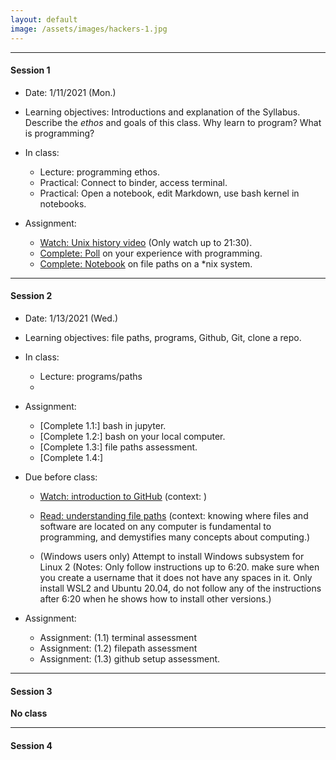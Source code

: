 ```yaml
---
layout: default
image: /assets/images/hackers-1.jpg
---
```


<hr>

#### Session 1
+ Date: 1/11/2021 (Mon.)  
+ Learning objectives: 
Introductions and explanation of the Syllabus. Describe the *ethos* and goals of this class. Why learn to program? What is programming? 
+ In class:
	- Lecture: programming ethos.  
	- Practical: Connect to binder, access terminal.
	- Practical: Open a notebook, edit Markdown, use bash kernel in notebooks.

+ Assignment:
	- [Watch: Unix history video](https://www.youtube.com/watch?v=tc4ROCJYbm0&t=1290s) (Only watch up to 21:30).
	- [Complete: Poll](https://forms.gle/hJs3v5v6a5h7K76j6) on your experience with programming.
	- [Complete: Notebook]() on file paths on a \*nix system.
<hr>


#### Session 2
+ Date: 1/13/2021 (Wed.)  
+ Learning objectives: file paths, programs, Github, Git, clone a repo.  
+ In class:
	- Lecture: programs/paths
	- 

+ Assignment:
	- [Complete 1.1:] bash in jupyter.
	- [Complete 1.2:] bash on your local computer.
	- [Complete 1.3:] file paths assessment.
	- [Complete 1.4:] 


+ Due before class:
	- [Watch: introduction to GitHub]() (context: )
	- [Read: understanding file paths]() (context: knowing where files and software are located on any computer is fundamental to programming, and demystifies many concepts about computing.)

	- (Windows users only) Attempt to install Windows subsystem for Linux 2 (Notes: Only follow instructions up to 6:20. make sure when you create a username that it does not have any spaces in it. Only install WSL2 and Ubuntu 20.04, do not follow any of the instructions after 6:20 when he shows how to install other versions.)

+ Assignment:
	- Assignment: (1.1) terminal assessment
	- Assignment: (1.2) filepath assessment
	- Assignment: (1.3) github setup assessment.
<hr>


#### Session 3
**No class**
<hr>

#### Session 4

